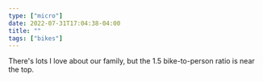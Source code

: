 ```yaml
---
type: ["micro"]
date: 2022-07-31T17:04:38-04:00
title: ""
tags: ["bikes"]
---
```

There's lots I love about our family, but the 1.5 bike-to-person ratio is near the top.

